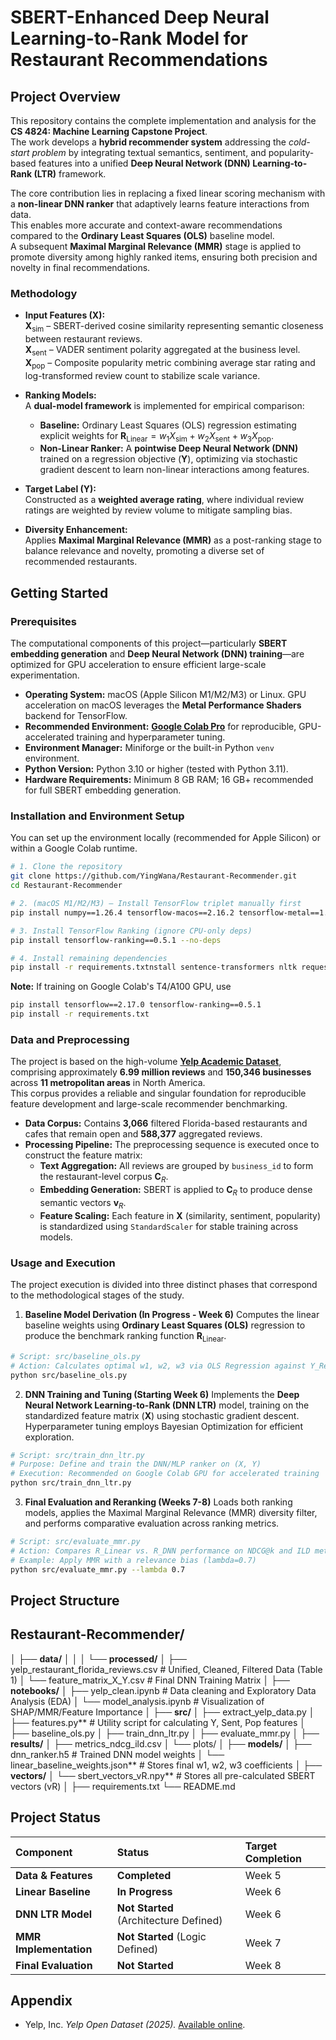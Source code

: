 # SBERT-Enhanced Deep Neural Learning-to-Rank Model for Restaurant Recommendations

## Project Overview

This repository contains the complete implementation and analysis for the **CS 4824: Machine Learning Capstone Project**.  
The work develops a **hybrid recommender system** addressing the *cold-start problem* by integrating textual semantics, sentiment, and popularity-based features into a unified **Deep Neural Network (DNN) Learning-to-Rank (LTR)** framework.

The core contribution lies in replacing a fixed linear scoring mechanism with a **non-linear DNN ranker** that adaptively learns feature interactions from data.  
This enables more accurate and context-aware recommendations compared to the **Ordinary Least Squares (OLS)** baseline model.  
A subsequent **Maximal Marginal Relevance (MMR)** stage is applied to promote diversity among highly ranked items, ensuring both precision and novelty in final recommendations.

### Methodology

* **Input Features ($\mathbf{X}$):**  
  $\mathbf{X}_{\text{sim}}$ – SBERT-derived cosine similarity representing semantic closeness between restaurant reviews.  
  $\mathbf{X}_{\text{sent}}$ – VADER sentiment polarity aggregated at the business level.  
  $\mathbf{X}_{\text{pop}}$ – Composite popularity metric combining average star rating and log-transformed review count to stabilize scale variance.


* **Ranking Models:**  
  A **dual-model framework** is implemented for empirical comparison:  
  - **Baseline:** Ordinary Least Squares (OLS) regression estimating explicit weights for $\mathbf{R}_{\text{Linear}} = w_1X_{\text{sim}} + w_2X_{\text{sent}} + w_3X_{\text{pop}}$.  
  - **Non-Linear Ranker:** A **pointwise Deep Neural Network (DNN)** trained on a regression objective ($\mathbf{Y}$), optimizing via stochastic gradient descent to learn non-linear interactions among features.

* **Target Label ($\mathbf{Y}$):**  
  Constructed as a **weighted average rating**, where individual review ratings are weighted by review volume to mitigate sampling bias.

* **Diversity Enhancement:**  
  Applies **Maximal Marginal Relevance (MMR)** as a post-ranking stage to balance relevance and novelty, promoting a diverse set of recommended restaurants.

## Getting Started

### Prerequisites

The computational components of this project—particularly **SBERT embedding generation** and **Deep Neural Network (DNN) training**—are optimized for GPU acceleration to ensure efficient large-scale experimentation.

* **Operating System:** macOS (Apple Silicon M1/M2/M3) or Linux. GPU acceleration on macOS leverages the **Metal Performance Shaders** backend for TensorFlow.  
* **Recommended Environment:** [**Google Colab Pro**](https://colab.research.google.com/signup) for reproducible, GPU-accelerated training and hyperparameter tuning.  
* **Environment Manager:** Miniforge or the built-in Python `venv` environment.  
* **Python Version:** Python 3.10 or higher (tested with Python 3.11).  
* **Hardware Requirements:** Minimum 8 GB RAM; 16 GB+ recommended for full SBERT embedding generation.

### Installation and Environment Setup

You can set up the environment locally (recommended for Apple Silicon) or within a Google Colab runtime.

```bash
# 1. Clone the repository
git clone https://github.com/YingWana/Restaurant-Recommender.git
cd Restaurant-Recommender

# 2. (macOS M1/M2/M3) — Install TensorFlow triplet manually first
pip install numpy==1.26.4 tensorflow-macos==2.16.2 tensorflow-metal==1.2.0

# 3. Install TensorFlow Ranking (ignore CPU-only deps)
pip install tensorflow-ranking==0.5.1 --no-deps

# 4. Install remaining dependencies
pip install -r requirements.txtnstall sentence-transformers nltk requests
```
**Note:** If training on Google Colab's T4/A100 GPU, use

```bash
pip install tensorflow==2.17.0 tensorflow-ranking==0.5.1
pip install -r requirements.txt
```

### Data and Preprocessing

The project is based on the high-volume [**Yelp Academic Dataset**](https://business.yelp.com/data/resources/open-dataset/), comprising approximately **6.99 million reviews** and **150,346 businesses** across **11 metropolitan areas** in North America.  
This corpus provides a reliable and singular foundation for reproducible feature development and large-scale recommender benchmarking.

* **Data Corpus:** Contains **3,066** filtered Florida-based restaurants and cafes that remain open and **588,377** aggregated reviews.
* **Processing Pipeline:** The preprocessing sequence is executed once to construct the feature matrix:
    * **Text Aggregation:** All reviews are grouped by `business_id` to form the restaurant-level corpus $\mathbf{C}_R$.
    * **Embedding Generation:** SBERT is applied to $\mathbf{C}_R$ to produce dense semantic vectors $\mathbf{v}_R$.
    * **Feature Scaling:** Each feature in $\mathbf{X}$ (similarity, sentiment, popularity) is standardized using `StandardScaler` for stable training across models.

### Usage and Execution

The project execution is divided into three distinct phases that correspond to the methodological stages of the study.

1.  **Baseline Model Derivation (In Progress - Week 6)**
Computes the linear baseline weights using **Ordinary Least Squares (OLS)** regression to produce the benchmark ranking function $\mathbf{R}_{\text{Linear}}$.

```bash
# Script: src/baseline_ols.py
# Action: Calculates optimal w1, w2, w3 via OLS Regression against Y_Relevance target.
python src/baseline_ols.py
```

2. **DNN Training and Tuning (Starting Week 6)**
Implements the **Deep Neural Network Learning-to-Rank (DNN LTR)** model, training on the standardized feature matrix ($\mathbf{X}$) using stochastic gradient descent.
Hyperparameter tuning employs Bayesian Optimization for efficient exploration.

```bash
# Script: src/train_dnn_ltr.py
# Purpose: Define and train the DNN/MLP ranker on (X, Y)
# Execution: Recommended on Google Colab GPU for accelerated training
python src/train_dnn_ltr.py
```

3. **Final Evaluation and Reranking (Weeks 7-8)**
Loads both ranking models, applies the Maximal Marginal Relevance (MMR) diversity filter, and performs comparative evaluation across ranking metrics.

```bash
# Script: src/evaluate_mmr.py
# Action: Compares R_Linear vs. R_DNN performance on NDCG@k and ILD metrics.
# Example: Apply MMR with a relevance bias (lambda=0.7)
python src/evaluate_mmr.py --lambda 0.7
```
## Project Structure

## Restaurant-Recommender/
│
├── **data/**
│   │
│   └── **processed/**
│       ├── yelp_restaurant_florida_reviews.csv   # Unified, Cleaned, Filtered Data (Table 1)
│       └── feature_matrix_X_Y.csv # Final DNN Training Matrix 
│
├── **notebooks/**
│   ├── yelp_clean.ipynb         # Data cleaning and Exploratory Data Analysis (EDA)
│   └── model_analysis.ipynb # Visualization of SHAP/MMR/Feature Importance
│
├── **src/**
│   ├── extract_yelp_data.py
│   ├── features.py** # Utility script for calculating Y, Sent, Pop features
│   ├── baseline_ols.py
│   ├── train_dnn_ltr.py
│   ├── evaluate_mmr.py
│
├── **results/**
│   ├── metrics_ndcg_ild.csv
│   └── plots/
│
├── **models/**
│   ├── dnn_ranker.h5            # Trained DNN model weights
│   └── linear_baseline_weights.json** # Stores final w1, w2, w3 coefficients
│
├── **vectors/**
│   └── sbert_vectors_vR.npy** # Stores all pre-calculated SBERT vectors (vR)
│
├── requirements.txt
└── README.md

## Project Status

| Component | Status | Target Completion |
| :--- | :--- | :--- |
| **Data & Features** | **Completed** | Week 5 |
| **Linear Baseline** | **In Progress** | Week 6 |
| **DNN LTR Model** | **Not Started** (Architecture Defined) | Week 6 |
| **MMR Implementation** | **Not Started** (Logic Defined) | Week 7 |
| **Final Evaluation** | **Not Started** | Week 8 |

## Appendix
- Yelp, Inc. *Yelp Open Dataset (2025).* [Available online](https://business.yelp.com/data/resources/open-dataset/).  



